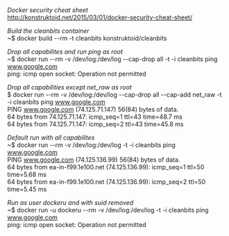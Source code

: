 *Docker security cheat sheet*     
http://konstruktoid.net/2015/03/01/docker-security-cheat-sheet/     
	
*Build the _cleanbits_ container*    
~$ docker build --rm -t cleanbits konstruktoid/cleanbits 
     
*Drop all capabilites and run ping as root*    
~$ docker run --rm -v /dev/log:/dev/log --cap-drop all -t -i cleanbits ping www.google.com    
ping: icmp open socket: Operation not permitted    
     
*Drop all capabilities except net_raw as root*     
$ docker run --rm -v /dev/log:/dev/log --cap-drop all --cap-add net_raw -t -i cleanbits ping www.google.com    
PING www.google.com (74.125.71.147) 56(84) bytes of data.    
64 bytes from 74.125.71.147: icmp_seq=1 ttl=43 time=48.7 ms    
64 bytes from 74.125.71.147: icmp_seq=2 ttl=43 time=45.8 ms    
     
*Default run with all capabilites*        
~$ docker run --rm -v /dev/log:/dev/log -t -i cleanbits ping www.google.com    
PING www.google.com (74.125.136.99) 56(84) bytes of data.    
64 bytes from ea-in-f99.1e100.net (74.125.136.99): icmp_seq=1 ttl=50 time=5.68 ms    
64 bytes from ea-in-f99.1e100.net (74.125.136.99): icmp_seq=2 ttl=50 time=5.45 ms    
     
*Run as user dockeru and with suid removed*     
~$ docker run -u dockeru --rm -v /dev/log:/dev/log -t -i cleanbits ping www.google.com    
ping: icmp open socket: Operation not permitted    
    
